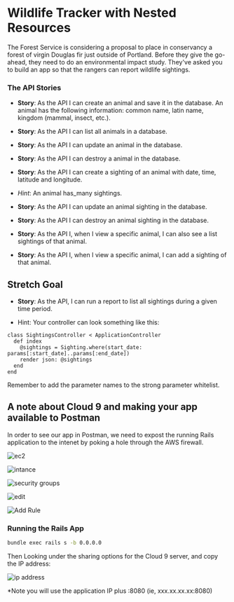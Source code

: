# Wildlife Tracker with Nested Resources


The Forest Service is considering a proposal to place in conservancy a forest of virgin Douglas fir just outside of Portland. Before they give the go-ahead, they need to do an environmental impact study. They've asked you to build an app so that the rangers can report wildlife sightings. 

### The API Stories


- **Story**:  As the API I can create an animal and save it in the database.
An animal has the following information: common name, latin name, kingdom (mammal, insect, etc.).

- **Story**:  As the API I can list all animals in a database.

- **Story**:  As the API I can update an animal in the database.

- **Story**:  As the API I can destroy a animal in the database.

- **Story**:  As the API I can create a sighting of an animal with date, time, latitude and longitude.

 - *Hint*:   An animal has_many sightings.

- **Story**:  As the API I can update an animal sighting in the database.

- **Story**:  As the API I can destroy an animal sighting in the database.

- **Story**:  As the API I, when I view a specific animal, I can also see a list sightings of that animal.

- **Story**:  As the API I, when I view a specific animal, I can add a sighting of that animal.


## Stretch Goal

- **Story**:  As the API, I can run a report to list all sightings during a given time period.


- Hint: Your controller can look something like this:

```
class SightingsController < ApplicationController
  def index
    @sightings = Sighting.where(start_date: params[:start_date]..params[:end_date])
    render json: @sightings
  end
end
```

Remember to add the parameter names to the strong parameter whitelist.


## A note about Cloud 9 and making your app available to Postman

In order to see our app in Postman, we need to expost the running Rails application to the intenet by poking a hole through the AWS firewall.

![ec2](https://content.screencast.com/users/mclark8/folders/Jing/media/de3baa8a-4304-45fe-98a1-bbe4b48f40a2/00000517.png)

![intance](https://content.screencast.com/users/mclark8/folders/Jing/media/0ca8960a-1bdf-45dd-8a18-65a97f5f4f0d/00000518.png)

![security groups](https://content.screencast.com/users/mclark8/folders/Jing/media/fdafc2c0-ec17-47df-88f2-c1ee54a2627e/00000519.png)

![edit](https://content.screencast.com/users/mclark8/folders/Jing/media/5a2cdedb-2cef-477c-b192-88bc8ecb43ba/00000520.png)

![Add Rule](https://content.screencast.com/users/mclark8/folders/Jing/media/d638d5f5-9d97-4de7-a4dd-daa62afd3847/00000521.png)


### Running the Rails App
```bash
bundle exec rails s -b 0.0.0.0
```

Then Looking under the sharing options for the Cloud 9 server, and copy the IP address:

![ip address](https://content.screencast.com/users/mclark8/folders/Jing/media/b2ada5dd-9452-4123-a3c9-d6564a942305/00000522.png)

*Note you will use the application IP plus :8080 (ie, xxx.xx.xx.xx:8080)
